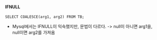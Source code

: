 
#### IFNULL 
```
SELECT COALESCE(arg1, arg2) FROM TB;
```
* Mysql에서는 IFNULL이 익숙했지만, 문법이 다르다. -> null이 아니면 arg1을, null이면 arg2를 가져옴
